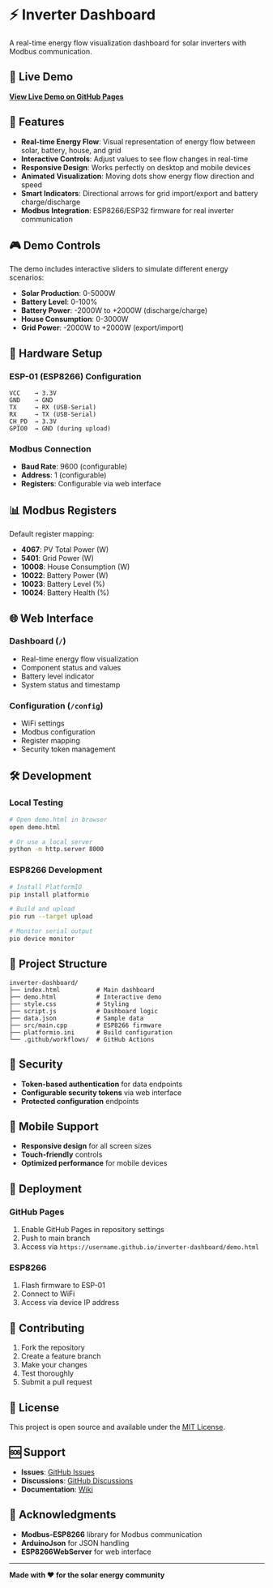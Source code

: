 # ⚡ Inverter Dashboard

A real-time energy flow visualization dashboard for solar inverters with Modbus communication.

## 🚀 Live Demo

**[View Live Demo on GitHub Pages](https://yourusername.github.io/inverter-dashboard/demo.html)**

## 📱 Features

- **Real-time Energy Flow**: Visual representation of energy flow between solar, battery, house, and grid
- **Interactive Controls**: Adjust values to see flow changes in real-time
- **Responsive Design**: Works perfectly on desktop and mobile devices
- **Animated Visualization**: Moving dots show energy flow direction and speed
- **Smart Indicators**: Directional arrows for grid import/export and battery charge/discharge
- **Modbus Integration**: ESP8266/ESP32 firmware for real inverter communication

## 🎮 Demo Controls

The demo includes interactive sliders to simulate different energy scenarios:

- **Solar Production**: 0-5000W
- **Battery Level**: 0-100%
- **Battery Power**: -2000W to +2000W (discharge/charge)
- **House Consumption**: 0-3000W
- **Grid Power**: -2000W to +2000W (export/import)

## 🔧 Hardware Setup

### ESP-01 (ESP8266) Configuration
```
VCC    → 3.3V
GND    → GND
TX     → RX (USB-Serial)
RX     → TX (USB-Serial)
CH_PD  → 3.3V
GPIO0  → GND (during upload)
```

### Modbus Connection
- **Baud Rate**: 9600 (configurable)
- **Address**: 1 (configurable)
- **Registers**: Configurable via web interface

## 📊 Modbus Registers

Default register mapping:
- **4067**: PV Total Power (W)
- **5401**: Grid Power (W)
- **10008**: House Consumption (W)
- **10022**: Battery Power (W)
- **10023**: Battery Level (%)
- **10024**: Battery Health (%)

## 🌐 Web Interface

### Dashboard (`/`)
- Real-time energy flow visualization
- Component status and values
- Battery level indicator
- System status and timestamp

### Configuration (`/config`)
- WiFi settings
- Modbus configuration
- Register mapping
- Security token management

## 🛠️ Development

### Local Testing
```bash
# Open demo.html in browser
open demo.html

# Or use a local server
python -m http.server 8000
```

### ESP8266 Development
```bash
# Install PlatformIO
pip install platformio

# Build and upload
pio run --target upload

# Monitor serial output
pio device monitor
```

## 📁 Project Structure

```
inverter-dashboard/
├── index.html          # Main dashboard
├── demo.html           # Interactive demo
├── style.css           # Styling
├── script.js           # Dashboard logic
├── data.json           # Sample data
├── src/main.cpp        # ESP8266 firmware
├── platformio.ini      # Build configuration
└── .github/workflows/  # GitHub Actions
```

## 🔐 Security

- **Token-based authentication** for data endpoints
- **Configurable security tokens** via web interface
- **Protected configuration** endpoints

## 📱 Mobile Support

- **Responsive design** for all screen sizes
- **Touch-friendly** controls
- **Optimized performance** for mobile devices

## 🚀 Deployment

### GitHub Pages
1. Enable GitHub Pages in repository settings
2. Push to main branch
3. Access via `https://username.github.io/inverter-dashboard/demo.html`

### ESP8266
1. Flash firmware to ESP-01
2. Connect to WiFi
3. Access via device IP address

## 🤝 Contributing

1. Fork the repository
2. Create a feature branch
3. Make your changes
4. Test thoroughly
5. Submit a pull request

## 📄 License

This project is open source and available under the [MIT License](LICENSE).

## 🆘 Support

- **Issues**: [GitHub Issues](https://github.com/yourusername/inverter-dashboard/issues)
- **Discussions**: [GitHub Discussions](https://github.com/yourusername/inverter-dashboard/discussions)
- **Documentation**: [Wiki](https://github.com/yourusername/inverter-dashboard/wiki)

## 🙏 Acknowledgments

- **Modbus-ESP8266** library for Modbus communication
- **ArduinoJson** for JSON handling
- **ESP8266WebServer** for web interface

---

**Made with ❤️ for the solar energy community**
